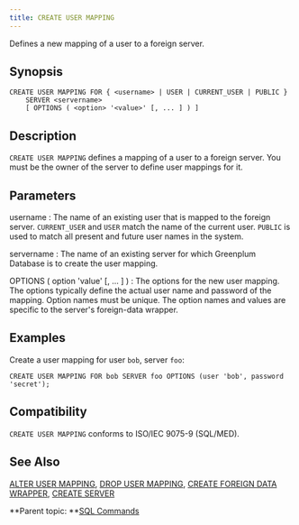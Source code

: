 ```yaml
---
title: CREATE USER MAPPING 
---
```


Defines a new mapping of a user to a foreign server.

## <a id="section2"></a>Synopsis 

``` {#sql_command_synopsis}
CREATE USER MAPPING FOR { <username> | USER | CURRENT_USER | PUBLIC }
    SERVER <servername>
    [ OPTIONS ( <option> '<value>' [, ... ] ) ]
```

## <a id="section3"></a>Description 

`CREATE USER MAPPING` defines a mapping of a user to a foreign server. You must be the owner of the server to define user mappings for it.

## <a id="section4"></a>Parameters 

username
:   The name of an existing user that is mapped to the foreign server. `CURRENT_USER` and `USER` match the name of the current user. `PUBLIC` is used to match all present and future user names in the system.

servername
:   The name of an existing server for which Greenplum Database is to create the user mapping.

OPTIONS \( option 'value' \[, ... \] \)
:   The options for the new user mapping. The options typically define the actual user name and password of the mapping. Option names must be unique. The option names and values are specific to the server's foreign-data wrapper.

## <a id="section6"></a>Examples 

Create a user mapping for user `bob`, server `foo`:

```
CREATE USER MAPPING FOR bob SERVER foo OPTIONS (user 'bob', password 'secret');
```

## <a id="section7"></a>Compatibility 

`CREATE USER MAPPING` conforms to ISO/IEC 9075-9 \(SQL/MED\).

## <a id="section8"></a>See Also 

[ALTER USER MAPPING](ALTER_USER_MAPPING.html), [DROP USER MAPPING](DROP_USER_MAPPING.html), [CREATE FOREIGN DATA WRAPPER](CREATE_FOREIGN_DATA_WRAPPER.html), [CREATE SERVER](CREATE_SERVER.html)

**Parent topic: **[SQL Commands](../sql_commands/sql_ref.html)

